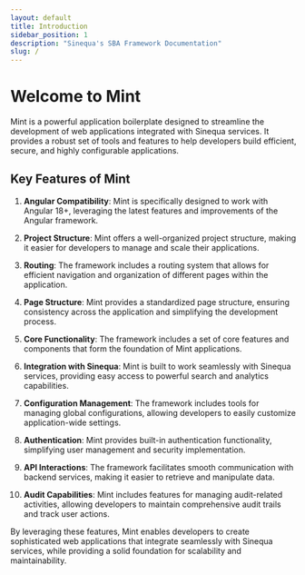 ```yaml
---
layout: default
title: Introduction
sidebar_position: 1
description: "Sinequa's SBA Framework Documentation"
slug: /
---
```


# Welcome to Mint

Mint is a powerful application boilerplate designed to streamline the development of web applications integrated with Sinequa services. It provides a robust set of tools and features to help developers build efficient, secure, and highly configurable applications.

## Key Features of Mint

1. **Angular Compatibility**: Mint is specifically designed to work with Angular 18+, leveraging the latest features and improvements of the Angular framework.

2. **Project Structure**: Mint offers a well-organized project structure, making it easier for developers to manage and scale their applications.

3. **Routing**: The framework includes a routing system that allows for efficient navigation and organization of different pages within the application.

4. **Page Structure**: Mint provides a standardized page structure, ensuring consistency across the application and simplifying the development process.

5. **Core Functionality**: The framework includes a set of core features and components that form the foundation of Mint applications.

6. **Integration with Sinequa**: Mint is built to work seamlessly with Sinequa services, providing easy access to powerful search and analytics capabilities.

7. **Configuration Management**: The framework includes tools for managing global configurations, allowing developers to easily customize application-wide settings.

8. **Authentication**: Mint provides built-in authentication functionality, simplifying user management and security implementation.

9. **API Interactions**: The framework facilitates smooth communication with backend services, making it easier to retrieve and manipulate data.

10. **Audit Capabilities**: Mint includes features for managing audit-related activities, allowing developers to maintain comprehensive audit trails and track user actions.

By leveraging these features, Mint enables developers to create sophisticated web applications that integrate seamlessly with Sinequa services, while providing a solid foundation for scalability and maintainability.
